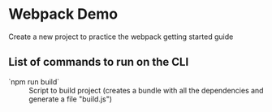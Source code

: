 <h1>Webpack Demo</h1>
Create a new project to practice the webpack getting started guide

<h2>List of commands to run on the CLI</h2>
<dl>
    <dt>`npm run build`</dt>
    <dd>Script to build project (creates a bundle with all the dependencies and generate a file "build.js")</dd>
</dl>

